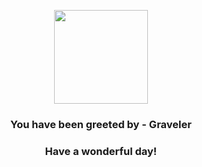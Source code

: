 <p align="center">
    <img src="https://raw.githubusercontent.com/PokeAPI/sprites/master/sprites/pokemon/75.png" width="150" height="150">
</p>
<h3 align="center">You have been greeted by - <b>Graveler</b></h3>
<h3 align="center">Have a wonderful day!</h3>
